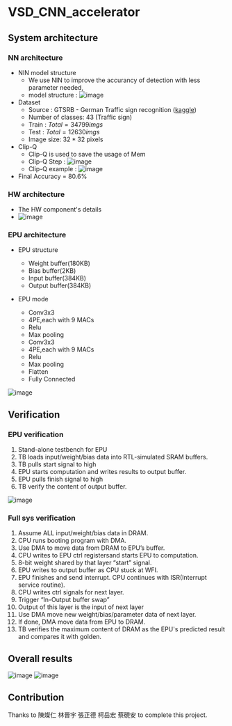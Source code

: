 # VSD_CNN_accelerator
## System architecture
### NN architecture
* NIN model structure
  * We use NIN to improve the accurancy of detection with less parameter needed,
  * model structure :
  ![image](https://github.com/user-attachments/assets/7783b0c6-9e93-4c0e-8ee4-49047fa08078)
* Dataset
  * Source : GTSRB - German Traffic sign recognition ([kaggle](https://www.kaggle.com/datasets/meowmeowmeowmeowmeow/gtsrb-german-traffic-sign "link"))
  * Number of classes: 43 (Traffic sign)
  * Train : $Total = 34799 imgs$
  * Test : $Total = 12630 imgs$
  * Image size: $32*32$ pixels
* Clip-Q
  * Clip-Q is used to save the usage of Mem
  * Clip-Q Step :
  ![image](https://user-images.githubusercontent.com/73687292/215978048-e9390e57-0a71-429e-a343-7c77aa3f31b5.png)
  * Clip-Q example :
  ![image](https://user-images.githubusercontent.com/73687292/215978230-d5813d08-4d2b-4f5b-bf23-803b62f18b0e.png)
* Final Accuracy = 80.6%
### HW architecture
* The HW component's details
* ![image](https://github.com/user-attachments/assets/67fcbea5-3f4d-408f-8d83-21a1417af9f4)

### EPU architecture
* EPU structure
  * Weight  buffer(180KB)
  * Bias buffer(2KB)
  * Input buffer(384KB)
  * Output buffer(384KB)

* EPU mode
  * Conv3x3
  * 4PE,each with 9 MACs
  * Relu
  * Max pooling
  * Conv3x3
  * 4PE,each with 9 MACs
  * Relu
  * Max pooling
  * Flatten
  * Fully Connected

![image](https://github.com/user-attachments/assets/6fffc05d-4ca4-4e8a-af3a-83af044ac074)


## Verification
### EPU verification
1. Stand-alone testbench for EPU
2. TB loads input/weight/bias data into RTL-simulated SRAM buffers.
3. TB pulls start signal to high
4. EPU starts computation and writes results to output buffer.
5. EPU pulls finish signal to high
6. TB verify the content of output buffer.

![image](https://github.com/user-attachments/assets/684a2020-d904-496a-ad45-51533699f0f0)

### Full sys verification
1. Assume ALL input/weight/bias data in DRAM.
2. CPU runs booting program with DMA.
3. Use DMA to move data from DRAM to EPU’s buffer.
4. CPU writes to EPU ctrl registersand starts EPU to computation.
5. 8-bit weight shared by that layer “start” signal.
6. EPU writes to output buffer as CPU stuck at WFI.
7. EPU finishes and send interrupt. CPU continues with ISR(Interrupt service routine).
8. CPU writes ctrl signals for next layer.
9. Trigger “In-Output buffer swap”
10. Output of this layer is the input of next layer
11. Use DMA move new weight/bias/parameter data of next layer.
12. If done, DMA move data from EPU to DRAM.
13. TB verifies the maximum content of DRAM as the EPU's predicted result and compares it with golden.

## Overall results
![image](https://github.com/user-attachments/assets/e6344a66-7470-4526-817f-2b5d03624d96)
![image](https://github.com/user-attachments/assets/f6f800e3-fb4d-4748-891d-d8baf8f9ca53)


## Contribution
Thanks to 陳燦仁 林晉宇 張正德 柯岳宏 蔡硯安 to complete this project.
 
